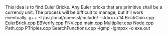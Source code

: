 This idea is to find Euler Bricks. Any Euler bricks that are primitive shall be a currency unit. The process will be difficult to manage, but it'll work eventually.
g++ -I /usr/local/openssl/include/ -std=c++14 BrickCoin.cpp EulerBrick.cpp EBVerify.cpp FNV.cpp main.cpp Multiplier.cpp Node.cpp Path.cpp PTriples.cpp SearchFunctions.cpp -lgmp -lgmpxx -o exe.out
